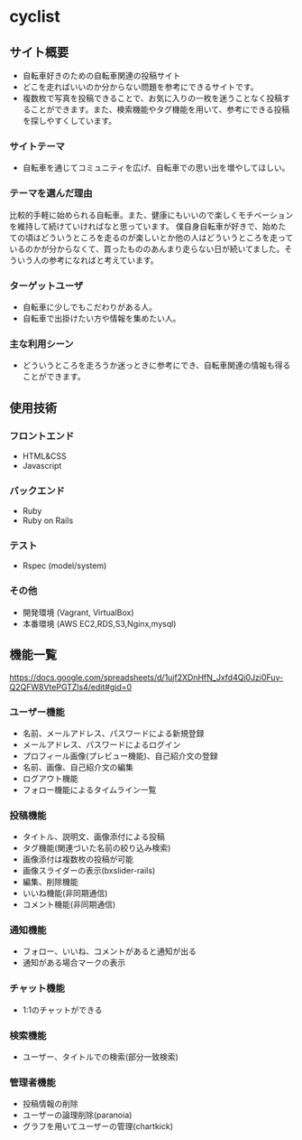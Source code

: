 # cyclist

## サイト概要
- 自転車好きのための自転車関連の投稿サイト
- どこを走ればいいのか分からない問題を参考にできるサイトです。
- 複数枚で写真を投稿できることで、お気に入りの一枚を迷うことなく投稿することができます。また、検索機能やタグ機能を用いて、参考にできる投稿を探しやすくしています。

### サイトテーマ
- 自転車を通じてコミュニティを広げ、自転車での思い出を増やしてほしい。

### テーマを選んだ理由
比較的手軽に始められる自転車。また、健康にもいいので楽しくモチベーションを維持して続けていければなと思っています。
僕自身自転車が好きで、始めたての頃はどういうところを走るのが楽しいとか他の人はどういうところを走っているのかが分からなくて、買ったもののあんまり走らない日が続いてました。そういう人の参考になればと考えています。

### ターゲットユーザ
- 自転車に少しでもこだわりがある人。
- 自転車で出掛けたい方や情報を集めたい人。

### 主な利用シーン
- どういうところを走ろうか迷っときに参考にでき、自転車関連の情報も得ることができます。

## 使用技術
### フロントエンド
- HTML&CSS
- Javascript
### バックエンド
- Ruby
- Ruby on Rails
### テスト
- Rspec (model/system)
### その他
- 開発環境 (Vagrant, VirtualBox)
- 本番環境 (AWS EC2,RDS,S3,Nginx,mysql)

## 機能一覧
https://docs.google.com/spreadsheets/d/1ujf2XDnHfN_Jxfd4Qi0Jzi0Fuy-Q2QFW8VtePGTZls4/edit#gid=0
### ユーザー機能
- 名前、メールアドレス、パスワードによる新規登録
- メールアドレス、パスワードによるログイン
- プロフィール画像(プレビュー機能)、自己紹介文の登録
- 名前、画像、自己紹介文の編集
- ログアウト機能
- フォロー機能によるタイムライン一覧
### 投稿機能
- タイトル、説明文、画像添付による投稿
- タグ機能(関連づいた名前の絞り込み検索)
- 画像添付は複数枚の投稿が可能
- 画像スライダーの表示(bxslider-rails)
- 編集、削除機能
- いいね機能(非同期通信)
- コメント機能(非同期通信)
### 通知機能
- フォロー、いいね、コメントがあると通知が出る
- 通知がある場合マークの表示
### チャット機能
- 1:1のチャットができる
### 検索機能
- ユーザー、タイトルでの検索(部分一致検索)
### 管理者機能
- 投稿情報の削除
- ユーザーの論理削除(paranoia)
- グラフを用いてユーザーの管理(chartkick)
